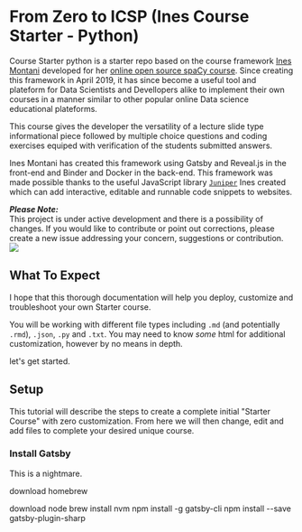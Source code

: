 # From Zero to ICSP (Ines Course Starter - Python)

Course Starter python is a starter repo based on the course framework [Ines Montani](https://ines.io/) developed for her [online open source spaCy course](https://course.spacy.io/). Since creating this framework in April 2019, it has since become a useful tool and plateform for Data Scientists and Devellopers alike to implement their own courses in a manner similar to other popular online Data science educational plateforms. 

This course gives the developer the versatility of a lecture slide type informational piece followed by multiple choice questions and coding exercises equiped with verification of the students submitted answers.

Ines Montani has created this framework using Gatsby and Reveal.js in the front-end and Binder and Docker in the back-end. This framework was made possible thanks to the useful JavaScript library [`Juniper`](https://github.com/ines/juniper) Ines created which can add interactive, editable and runnable code snippets to websites. 

***Please Note:***    
This project is under active development and there is a possibility of changes. If you would like to contribute or point out  corrections, please create a new issue addressing your concern, suggestions or contribution. 
[![](https://user-images.githubusercontent.com/13643239/56341448-68fe9380-61b5-11e9-816f-5c71ae71b94f.png)](https://course-starter-python.netlify.com)


## What To Expect 

I hope that this thorough documentation will help you deploy, customize and troubleshoot your own Starter course. 

You will be working with different file types including `.md` (and potentially `.rmd`), `.json`, `.py` and `.txt`. 
You may need to know _some_ html for additional customization, however by no means in depth. 

let's get started. 

## Setup 

This tutorial will describe the steps to create a complete initial "Starter Course" with zero customization. From here we will then change, edit and add files to complete your desired unique course. 

### Install Gatsby 

This is a nightmare. 

download homebrew 

download node 
brew install nvm
npm install -g gatsby-cli
npm install --save gatsby-plugin-sharp



